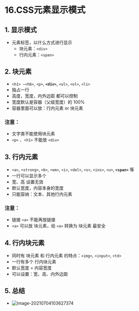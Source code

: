 # 16.CSS元素显示模式

## 1. 显示模式

- 元素标签，以什么方式进行显示
  - 块元素：`<div>`
  - 行内元素：`<span>`

## 2. 块元素

- `<h1> ~<h6>`, `<p>`, **`<div>`**, `<ul>`, `<ol>`, `<li>`
- 独占一行
- 高度，宽度，内外边距 都可以控制
- 宽度默认是容器（父级宽度）的 100%
- 容器里面可以放：行内元素 or 块元素

### 注意：

- 文字类不能使用块元素
- `<p>` 、`<h1>` 不能放 `<div>`

## 3. 行内元素

- `<a>`, `<strong>`, `<b>`, `<em>`, `<i>`, `<del>`, `<s>`, `<ins>`, `<u>`, **`<span>`** 等
- 一行可以显示多个
- 宽、高 设置无效
- 默认宽度，内容本身的宽度
- 只能容纳：文本、其他行内元素

### 注意：

- 链接 `<a>` 不能再放链接
- `<a>` 可以放 块元素，给 `<a>` 转换为 块元素 最安全

## 4. 行内块元素

- 同时有 块元素 和 行内元素 的特点：`<img>`, `<input>`, `<td>`
- 一行有多个 行内块元素
- 默认宽度 = 内容宽度
- 可以设置：宽、高、内外边距

## 5. 总结

- ![image-20210704103627374](https://raw.githubusercontent.com/TWDH/Leetcode-From-Zero/pictures/img/image-20210704103627374.png)












































































